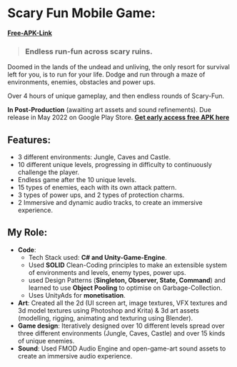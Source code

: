 # Scary Fun Mobile Game:
[**Free-APK-Link**](https://drive.google.com/drive/folders/19dcm7fQiZ7HoYakNArlFlP06ZTadzKMG?usp=sharing)
>### Endless run-fun across scary ruins.

Doomed in the lands of the undead and unliving, the only resort for survival left for you, is to run for your life. Dodge and run through a maze of environments, enemies, obstacles and power ups.

Over 4 hours of unique gameplay, and then endless rounds of Scary-Fun.

**In Post-Production** (awaiting art assets and sound refinements). Due release in May 2022 on Google Play Store. [**Get early access free APK here**](https://drive.google.com/drive/folders/19dcm7fQiZ7HoYakNArlFlP06ZTadzKMG?usp=sharing)


## Features:
- 3 different environments: Jungle, Caves and Castle.
- 10 different unique levels, progressing in difficulty to continuously challenge the player.
- Endless game after the 10 unique levels.
- 15 types of enemies, each with its own attack pattern.
- 3 types of power ups, and 2 types of protection charms.
- 2 Immersive and dynamic audio tracks, to create an immersive experience.

## My Role: 
- **Code**: 
  - Tech Stack used: **C# and Unity-Game-Engine**.
  - Used **SOLID** Clean-Coding principles to make an extensible system of environments and levels, enemy types, power ups. 
  - used Design Patterns (**Singleton, Observer, State, Command**) and learned to use **Object Pooling** to optimise on Garbage-Collection.
  - Uses UnityAds for **monetisation**. 
- **Art**: Created all the 2d (UI screen art, image textures, VFX textures and 3d model textures using Photoshop and Krita) & 3d art assets (modelling, rigging, animating and texturing using Blender).
- **Game design**: Iteratively designed over 10 different levels spread over three different environments (Jungle, Caves, Castle) and over 15 kinds of unique enemies.
- **Sound**: Used FMOD Audio Engine and open-game-art sound assets to create an immersive audio experience.

